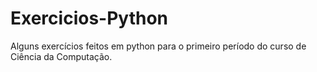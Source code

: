 # Exercicios-Python
Alguns exercícios feitos em python para o primeiro período do curso de Ciência da Computação.
